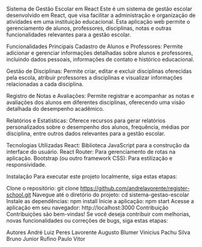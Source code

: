 Sistema de Gestão Escolar em React
Este é um sistema de gestão escolar desenvolvido em React, que visa facilitar a administração e organização de atividades em uma instituição educacional. Esta aplicação web permite o gerenciamento de alunos, professores, disciplinas, notas e outras funcionalidades relevantes para a gestão escolar.

Funcionalidades Principais
Cadastro de Alunos e Professores: Permite adicionar e gerenciar informações detalhadas sobre alunos e professores, incluindo dados pessoais, informações de contato e histórico educacional.

Gestão de Disciplinas: Permite criar, editar e excluir disciplinas oferecidas pela escola, atribuir professores a disciplinas e visualizar informações relacionadas a cada disciplina.

Registro de Notas e Avaliações: Permite registrar e acompanhar as notas e avaliações dos alunos em diferentes disciplinas, oferecendo uma visão detalhada do desempenho acadêmico.

Relatórios e Estatísticas: Oferece recursos para gerar relatórios personalizados sobre o desempenho dos alunos, frequência, médias por disciplina, entre outros dados relevantes para a gestão escolar.

Tecnologias Utilizadas
React: Biblioteca JavaScript para a construção da interface do usuário.
React Router: Para gerenciamento de rotas na aplicação.
Bootstrap (ou outro framework CSS): Para estilização e responsividade.

Instalação
Para executar este projeto localmente, siga estas etapas:

Clone o repositório: git clone https://github.com/andrelavorente/register-school.git
Navegue até o diretório do projeto: cd sistema-gestao-escolar
Instale as dependências: npm install
Inicie a aplicação: npm start
Acesse a aplicação em seu navegador: http://localhost:3000
Contribuição
Contribuições são bem-vindas! Se você deseja contribuir com melhorias, novas funcionalidades ou correções de bugs, siga estas etapas:


Autores
André Luiz Peres Lavorente Augusto
Blumer Vinicius Pachu Silva
Bruno Junior Rufino
Paulo Vitor

